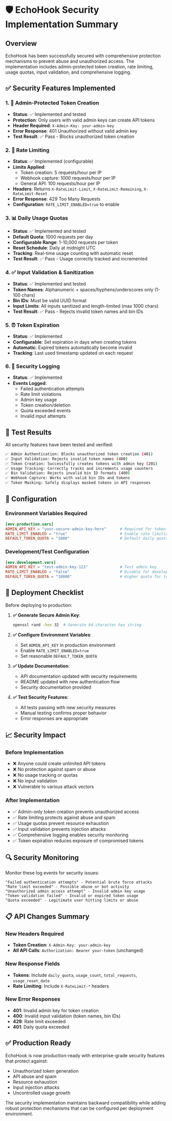 # 🛡️ EchoHook Security Implementation Summary

## Overview

EchoHook has been successfully secured with comprehensive protection mechanisms to prevent abuse and unauthorized access. The implementation includes admin-protected token creation, rate limiting, usage quotas, input validation, and comprehensive logging.

## ✅ Security Features Implemented

### 1. 🔐 Admin-Protected Token Creation
- **Status**: ✅ Implemented and tested
- **Protection**: Only users with valid admin keys can create API tokens
- **Header Required**: `X-Admin-Key: your-admin-key`
- **Error Response**: 401 Unauthorized without valid admin key
- **Test Result**: ✅ Pass - Blocks unauthorized token creation

### 2. 🚦 Rate Limiting
- **Status**: ✅ Implemented (configurable)
- **Limits Applied**:
  - Token creation: 5 requests/hour per IP
  - Webhook capture: 1000 requests/hour per IP
  - General API: 100 requests/hour per IP
- **Headers**: Returns `X-RateLimit-Limit`, `X-RateLimit-Remaining`, `X-RateLimit-Reset`
- **Error Response**: 429 Too Many Requests
- **Configuration**: `RATE_LIMIT_ENABLED=true` to enable

### 3. 📊 Daily Usage Quotas
- **Status**: ✅ Implemented and tested
- **Default Quota**: 1000 requests per day
- **Configurable Range**: 1-10,000 requests per token
- **Reset Schedule**: Daily at midnight UTC
- **Tracking**: Real-time usage counting with automatic reset
- **Test Result**: ✅ Pass - Usage correctly tracked and incremented

### 4. ✅ Input Validation & Sanitization
- **Status**: ✅ Implemented and tested
- **Token Names**: Alphanumeric + spaces/hyphens/underscores only (1-100 chars)
- **Bin IDs**: Must be valid UUID format
- **Input Limits**: All inputs sanitized and length-limited (max 1000 chars)
- **Test Result**: ✅ Pass - Rejects invalid token names and bin IDs

### 5. ⏰ Token Expiration
- **Status**: ✅ Implemented
- **Configurable**: Set expiration in days when creating tokens
- **Automatic**: Expired tokens automatically become invalid
- **Tracking**: Last used timestamp updated on each request

### 6. 📝 Security Logging
- **Status**: ✅ Implemented
- **Events Logged**:
  - Failed authentication attempts
  - Rate limit violations
  - Admin key usage
  - Token creation/deletion
  - Quota exceeded events
  - Invalid input attempts

## 🧪 Test Results

All security features have been tested and verified:

```bash
✅ Admin Authentication: Blocks unauthorized token creation (401)
✅ Input Validation: Rejects invalid token names (400)
✅ Token Creation: Successfully creates tokens with admin key (201)
✅ Usage Tracking: Correctly tracks and increments usage counters
✅ Bin Validation: Rejects invalid bin ID formats (400)
✅ Webhook Capture: Works with valid bin IDs and tokens
✅ Token Masking: Safely displays masked tokens in API responses
```

## 🔧 Configuration

### Environment Variables Required

```toml
[env.production.vars]
ADMIN_API_KEY = "your-secure-admin-key-here"      # Required for token creation
RATE_LIMIT_ENABLED = "true"                       # Enable rate limiting
DEFAULT_TOKEN_QUOTA = "1000"                      # Default daily quota
```

### Development/Test Configuration

```toml
[env.development.vars]
ADMIN_API_KEY = "test-admin-key-123"              # Test admin key
RATE_LIMIT_ENABLED = "false"                      # Disable for development
DEFAULT_TOKEN_QUOTA = "10000"                     # Higher quota for testing
```

## 🚀 Deployment Checklist

Before deploying to production:

1. **✅ Generate Secure Admin Key**:
   ```bash
   openssl rand -hex 32  # Generate 64-character hex string
   ```

2. **✅ Configure Environment Variables**:
   - Set `ADMIN_API_KEY` in production environment
   - Enable `RATE_LIMIT_ENABLED=true`
   - Set reasonable `DEFAULT_TOKEN_QUOTA`

3. **✅ Update Documentation**:
   - API documentation updated with security requirements
   - README updated with new authentication flow
   - Security documentation provided

4. **✅ Test Security Features**:
   - All tests passing with new security measures
   - Manual testing confirms proper behavior
   - Error responses are appropriate

## 📈 Security Impact

### Before Implementation
- ❌ Anyone could create unlimited API tokens
- ❌ No protection against spam or abuse
- ❌ No usage tracking or quotas
- ❌ No input validation
- ❌ Vulnerable to various attack vectors

### After Implementation
- ✅ Admin-only token creation prevents unauthorized access
- ✅ Rate limiting protects against abuse and spam
- ✅ Usage quotas prevent resource exhaustion
- ✅ Input validation prevents injection attacks
- ✅ Comprehensive logging enables security monitoring
- ✅ Token expiration reduces exposure of compromised tokens

## 🔍 Security Monitoring

Monitor these log events for security issues:

```
"Failed authentication attempts" - Potential brute force attacks
"Rate limit exceeded" - Possible abuse or bot activity
"Unauthorized admin access attempt" - Invalid admin key usage
"Token validation failed" - Invalid or expired token usage
"Quota exceeded" - Legitimate user hitting limits or abuse
```

## 📋 API Changes Summary

### New Headers Required
- **Token Creation**: `X-Admin-Key: your-admin-key`
- **All API Calls**: `Authorization: Bearer your-token` (unchanged)

### New Response Fields
- **Tokens**: Include `daily_quota`, `usage_count`, `total_requests`, `usage_reset_date`
- **Rate Limiting**: Include `X-RateLimit-*` headers

### New Error Responses
- **401**: Invalid admin key for token creation
- **400**: Invalid input validation (token names, bin IDs)
- **429**: Rate limit exceeded
- **401**: Daily quota exceeded

## ✅ Production Ready

EchoHook is now production-ready with enterprise-grade security features that protect against:

- Unauthorized token generation
- API abuse and spam
- Resource exhaustion
- Input injection attacks
- Uncontrolled usage growth

The security implementation maintains backward compatibility while adding robust protection mechanisms that can be configured per deployment environment.
